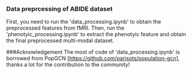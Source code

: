 ### Data preprcessing of ABIDE dataset
First, you need to run the 'data_processing.ipynb' to obtain the preprocessed features from fMRI.
Then, run the 'phenotyic_processing.ipynb' to extract the phenotyic feature and obtain the final preprocessed multi-modal dataset.

###Acknowledgement 
The most of code of 'data_processing.ipynb' is borrowed from PopGCN [https://github.com/parisots/population-gcn], thanks a lot for the contribution to the community!
